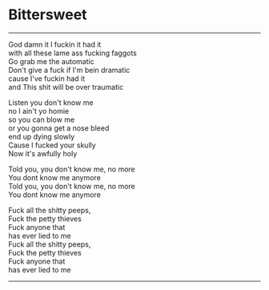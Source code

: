 # Bittersweet

---

God damn it I fuckin it had it  
with all these lame ass fucking faggots  
Go grab me the automatic  
Don't give a fuck if I'm bein dramatic  
cause I've fuckin had it  
and This shit will be over traumatic

Listen you don't know me  
no I ain't yo homie  
so you can blow me  
or you gonna get a nose bleed  
end up dying slowly  
Cause I fucked your skully  
Now it's awfully holy

Told you, you don't know me, no more  
You dont know me anymore  
Told you, you don't know me, no more  
You dont know me anymore

Fuck all the shitty peeps,  
Fuck the petty thieves  
Fuck anyone that  
has ever lied to me  
Fuck all the shitty peeps,  
Fuck the petty thieves  
Fuck anyone that  
has ever lied to me

---
